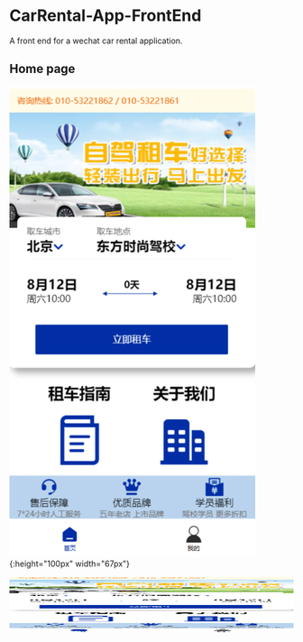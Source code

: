# CarRental-App-FrontEnd
A front end for a wechat car rental application.
## Home page 
![Home page](Home.png){:height="100px" width="67px"}

<p align="center">
  <img src="Home.png" alt="Home page" width="670" height="100">
</p>
